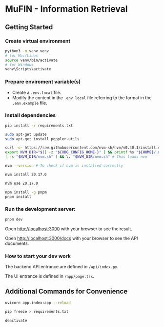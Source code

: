 # MuFIN - Information Retrieval

## Getting Started

### Create virtual environment

```bash
python3 -m venv venv
# for Mac/Linux
source venv/bin/activate
# for Windows
venv\Scripts\activate
```

### Prepare enviroment variable(s)

- Create a `.env.local` file.
- Modify the content in the `.env.local` file referring to the format in the `.env.example` file.

### Install dependencies

```bash
pip install -r requirements.txt

sudo apt-get update
sudo apt-get install poppler-utils

curl -o- https://raw.githubusercontent.com/nvm-sh/nvm/v0.40.1/install.sh | bash
export NVM_DIR="$([ -z "${XDG_CONFIG_HOME-}" ] && printf %s "${HOME}/.nvm" || printf %s "${XDG_CONFIG_HOME}/nvm")"
[ -s "$NVM_DIR/nvm.sh" ] && \. "$NVM_DIR/nvm.sh" # This loads nvm

nvm --version # To check if nvm is installed correctly

nvm install 20.17.0

nvm use 20.17.0

npm install -g pnpm
pnpm install
```

### Run the development server:

```bash
pnpm dev
```

Open [http://localhost:3000](http://localhost:3000) with your browser to see the result.

Open [http://localhost:3000/docs](http://localhost:3000/docs) with your browser to see the API documents.

### How to start your dev work

The backend API entrance are defined in `/api/index.py`.

The UI entrance is defined in `/app/page.tsx`.

## Additional Commands for Convenience

```bash
uvicorn app.index:app --reload
```
```bash
pip freeze > requirements.txt
```
```bash
deactivate
```